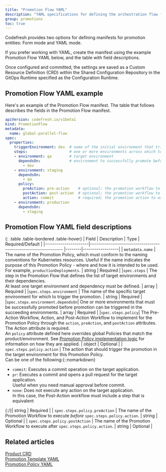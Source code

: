 ```yaml
---
title: "Promotion Flow YAML"
description: "YAML specifications for defining the orchestration flow for product promotion"
group: promotions
toc: true
---
```



Codefresh provides two options for defining manifests for promotion entities: Form mode and YAML mode.

If you prefer working with YAML, create the manifest using the example Promotion Flow YAML below, and the table with field descriptions.

Once configured and committed, the settings are saved as a Custom Resource Definition (CRD) within the Shared Configuration Repository in the GitOps Runtime specified as the Configuration Runtime.

## Promotion Flow YAML example
Here's an example of the Promotion Flow manifest. The table that follows describes the fields in the Promotion Flow manifest. 

```yaml
apiVersion: codefresh.io/v1beta1
kind: PromotionFlow
metadata:
  name: global-parallel-flow
spec:
  properties:
    triggerEnvironment: dev  # name of the initial environment that triggers promotion flow
    steps:                   # one or more environments across which to promote product
    - environment: qa        # target environment
      dependsOn:             # environment to successfully promote before triggering promotion for target
        - dev
    - environment: staging
      dependsOn:
        - qa
      policy:
        preAction: pre-action    # optional; the promotion workflow to run before the promotion action
        postAction: post-action  # optional; the promotion workflow to run after the promotion action 
        action: commit           # required; the promotion action to execute 
    - environment: production
      dependsOn:
        - staging
```

## Promotion Flow YAML field descriptions

{: .table .table-bordered .table-hover}
| Field                | Description                                                     | Type   | Required/Default |
|----------------------|---------------------------------------------------------------- |--------|------------------|
| `metadata.name`                | The name of the Promotion Policy, which must conform to the naming conventions for Kubernetes resources. Useful if the name indicates the purpose of this Promotion Policy - where and how it is intended to be used. For example, `productionDeployments`.       | string  | Required          |
|`spec.steps`               | The step in the Promotion Flow that defines the list of target environments and their dependencies. <br>At least one target environment and dependency must be defined. | array  | Required   |
|`spec.steps.environment`   | The name of the specific target environment for which to trigger the promotion.   | string | Required         |
|`spec.steps.environment.dependsOn`| One or more environments that must be successfully promoted before promotion can be triggered in the succeeding environments.   | array  | Required |
|`spec.steps.policy`| The Pre-Action Workflow, Action, and Post-Action Workflow to implement for the Promotion Policy through the `action`, `preAction`, and `postAction` attributes. <br>The Action attribute is required.<br>An `policy` attribute defined here overrides global Policies that match the product/environment. See [Promotion Policy implementation logic]({{site.baseurl}}/docs/promotions/promotion-policy/#promotion-policy-implementation-logic) for information on how they are applied.  | object  | Optional          |
| `spec.steps.policy.action`           | The action that should trigger the promotion in the target environment for this Promotion Policy.<br>Can be one of the following:{::nomarkdown}<ul><li><code class="highlighter-rouge">commit</code>: Executes a commit operation on the target application.</li><li><code class="highlighter-rouge">pr</code>: Executes a commit and opens a pull request for the target application.<br>Useful when you need manual approval before commit.</li><li><code class="highlighter-rouge">none</code>: Does not execute any action on the target application.<br>In this case, the Post-Action workflow must include a step that is equivalent </li></ul>{:/}| string   | Required          |
| `spec.steps.policy.preAction`        | The name of the Promotion Workflow to execute _before_ `spec.steps.policy.action`.                      | string  | Optional          |
| `spec.steps.policy.postAction`       | The name of the Promotion Workflow to execute after `spec.steps.policy.action`.                         | string  | Optional          |  

## Related articles
[Product CRD]({{site.baseurl}}/docs/promotions/product-crd/)  
[Promotion Template YAML]({{site.baseurl}}/docs/promotions/promotion-template-crd/)  
[Promotion Policy YAML]({{site.baseurl}}/docs/promotions/promotion-policy-crd/)  
